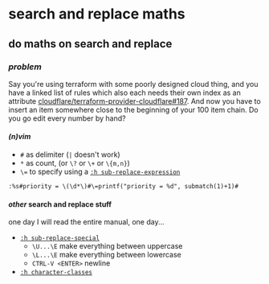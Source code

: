 # search and replace maths

## do maths on search and replace


### _problem_

Say you're using terraform with some poorly designed cloud thing,
and you have a linked list of rules which also each needs their own index
as an attribute
[cloudflare/terraform-provider-cloudflare#187](https://github.com/cloudflare/terraform-provider-cloudflare/issues/187).
And now you have to insert an item somewhere close to the beginning of your 100 item chain.
Do you go edit every number by hand?

#### _(n)vim_

- `#` as delimiter (`|` doesn't work)
- `*` as count, (or `\?` or `\+` or `\{m,n}`)
- `\=` to specify using a [`:h sub-replace-expression`](https://neovim.io/doc/user/change.html#sub-replace-expression)

```
:%s#priority = \(\d*\)#\=printf("priority = %d", submatch(1)+1)#
```

#### _other_ search and replace stuff

one day I will read the entire manual, one day...

- [`:h sub-replace-special`](https://neovim.io/doc/user/change.html#sub-replace-special)
  - `\U...\E` make everything between uppercase
  - `\L...\E` make everything between lowercase
  - `CTRL-V <ENTER>` newline
- [`:h character-classes`](https://neovim.io/doc/user/pattern.html#/character-classes)
